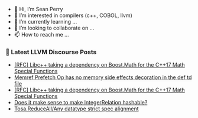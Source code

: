 - 👋 Hi, I’m Sean Perry
- 👀 I’m interested in compilers (c++, COBOL, llvm)
- 🌱 I’m currently learning ...
- 💞️ I’m looking to collaborate on ...
- 📫 How to reach me ...

<!---
s66perry/s66perry is a ✨ special ✨ repository because its `README.md` (this file) appears on your GitHub profile.
You can click the Preview link to take a look at your changes.
--->
### 📕 Latest LLVM Discourse Posts

<!-- DISCOURSE-LLVM:START -->
- [[RFC] Libc++ taking a dependency on Boost.Math for the C++17 Math Special Functions](https://discourse.llvm.org/t/rfc-libc-taking-a-dependency-on-boost-math-for-the-c-17-math-special-functions/87479#post_4)
- [Memref Prefetch Op has no memory side effects decoration in the def td file](https://discourse.llvm.org/t/memref-prefetch-op-has-no-memory-side-effects-decoration-in-the-def-td-file/87482#post_1)
- [[RFC] Libc++ taking a dependency on Boost.Math for the C++17 Math Special Functions](https://discourse.llvm.org/t/rfc-libc-taking-a-dependency-on-boost-math-for-the-c-17-math-special-functions/87479#post_3)
- [Does it make sense to make IntegerRelation hashable?](https://discourse.llvm.org/t/does-it-make-sense-to-make-integerrelation-hashable/87480#post_1)
- [Tosa.ReduceAll/Any datatype strict spec alignment](https://discourse.llvm.org/t/tosa-reduceall-any-datatype-strict-spec-alignment/87430#post_3)
<!-- DISCOURSE-LLVM:END -->
